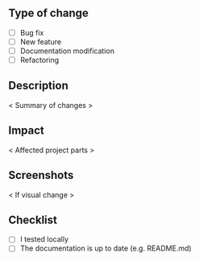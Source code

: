 ## Type of change
- [ ] Bug fix
- [ ] New feature
- [ ] Documentation modification
- [ ] Refactoring

## Description
< Summary of changes >

## Impact
< Affected project parts >

## Screenshots
< If visual change >

## Checklist
- [ ] I tested locally
- [ ] The documentation is up to date (e.g. README.md)